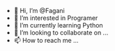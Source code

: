 - 👋 Hi, I’m @Fagani
- 👀 I’m interested in Programer  
- 🌱 I’m currently learning Python
- 💞️ I’m looking to collaborate on ...
- 📫 How to reach me ...

<!---
Fagani/Fagani is a ✨ special ✨ repository because its `README.md` (this file) appears on your GitHub profile.
You can click the Preview link to take a look at your changes.
--->
